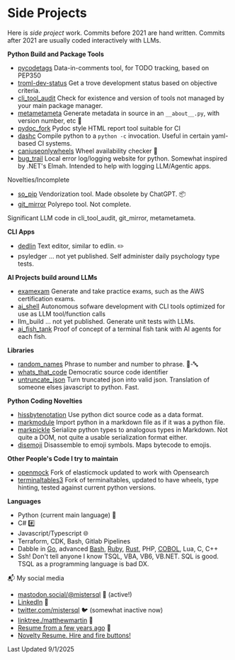 # Side Projects

Here is *side project* work. Commits before 2021 are hand written. Commits after 2021 are usually coded interactively with LLMs.

**Python Build and Package Tools**

- [pycodetags](https://github.com/matthewdeanmartin/pycodetags) Data-in-comments tool, for TODO tracking, based on PEP350
- [troml-dev-status](https://github.com/matthewdeanmartin/troml_dev_status) Get a trove development status based on objective criteria.
- [cli_tool_audit](https://github.com/matthewdeanmartin/cli_tool_audit/) Check for existence and version of tools not managed by your main package manager.
- [metametameta](https://github.com/matthewdeanmartin/metametameta) Generate metadata in source in an `__about__.py`, with version number, etc 🔢
- [pydoc_fork](https://github.com/matthewdeanmartin/pydoc_fork) Pydoc style HTML report tool suitable for CI
- [dashc](https://github.com/matthewdeanmartin/dashc) Compile python to a `python -c` invocation. Useful in certain yaml-based CI systems.
- [caniuseonlywheels](https://github.com/matthewdeanmartin/caniuseonlywheels) Wheel availability checker 🎡
- [bug_trail](https://github.com/matthewdeanmartin/bug_trail) Local error log/logging website for python. Somewhat inspired by .NET's Elmah. Intended to help with logging LLM/Agentic apps.

Novelties/Incomplete
- [so_pip](https://github.com/matthewdeanmartin/so_pip) Vendorization tool. Made obsolete by ChatGPT. 📦
- [git_mirror](https://github.com/matthewdeanmartin/git_mirror) Polyrepo tool. Not complete.


Significant LLM code in cli_tool_audit, git_mirror, metametameta.

**CLI Apps**

- [dedlin](https://github.com/matthewdeanmartin/dedlin) Text editor, similar to edlin. ✏️
- psyledger ... not yet published. Self administer daily psychology type tests.

**AI Projects build around LLMs**
- [examexam](https://github.com/matthewdeanmartin/examexam) Generate and take practice exams, such as the AWS certification exams.
- [ai_shell](https://github.com/matthewdeanmartin/ai_shell) Autonomous sofware development with CLI tools optimized for use as LLM tool/function calls
- llm_build ... not yet published. Generate unit tests with LLMs.
- [ai_fish_tank](https://github.com/matthewdeanmartin/ai_fish_tank) Proof of concept of a terminal fish tank with AI agents for each fish.

**Libraries**

- [random_names](https://github.com/matthewdeanmartin/random_names) Phrase to number and number to phrase. 🔢-🔤
- [whats_that_code](https://github.com/matthewdeanmartin/whats_that_code) Democratic source code identifier
- [untruncate_json](https://github.com/matthewdeanmartin/untruncate_json) Turn truncated json into valid json. Translation of someone elses javascript to python. Fast.
 
**Python Coding Novelties**
- [hissbytenotation](https://github.com/matthewdeanmartin/hissbytenotation) Use python dict source code as a data format.
- [markmodule](https://github.com/matthewdeanmartin/markmodule) Import python in a markdown file as if it was a python file.
- [markpickle](https://github.com/matthewdeanmartin/markpickle) Serialize python types to analogous types in Markdown. Not quite a DOM, not quite a usable serialization format either.
- [disemoji](https://github.com/matthewdeanmartin/disemoji) Disassemble to emoji symbols. Maps bytecode to emojis.
  
**Other People's Code I try to maintain**
- [openmock](https://github.com/matthewdeanmartin/openmock) Fork of elasticmock updated to work with Opensearch
- [terminaltables3](https://github.com/matthewdeanmartin/terminaltables3/) Fork of terminaltables, updated to have wheels, type hinting, tested against current python versions.

**Languages**

- Python (current main language) 🐍
- C# #️⃣
- Javascript/Typescript 🌐
- Terraform, CDK, Bash, Gitlab Pipelines
- Dabble in [Go](https://github.com/matthewdeanmartin/isopod_go), advanced [Bash](https://github.com/matthewdeanmartin/isopod_shell), [Ruby](https://github.com/matthewdeanmartin/isopod_ruby), [Rust](https://github.com/matthewdeanmartin/isopod_rust), PHP, [COBOL](https://github.com/matthewdeanmartin/isopod_cob), Lua, C, C++
- Ssh! Don't tell anyone I know TSQL, VBA, VB6, VB.NET. SQL is good. TSQL as a programming language is bad DX.

📬 My social media

- [mastodon.social/@mistersql](https://mastodon.social/@mistersql) 🐘 (active!)
- [LinkedIn](https://linkedin.com/in/matthewdeanmartin) 🔗
- [twitter.com/mistersql](http://twitter.com/mistersql) 🐦 (somewhat inactive now)
- [linktree./matthewmartin](https://linktr.ee/matthewmartin) 🌳
- [Resume from a few years ago](https://matthewdeanmartin.github.io/) 📄
- [Novelty Resume. Hire and fire buttons!](https://matthewdeanmartin.github.io/resume/browser/)

Last Updated 9/1/2025
